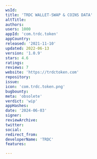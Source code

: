 ```yaml
---
wsId: 
title: 'TRDC WALLET-SWAP & COINS DATA'
altTitle: 
authors: 
users: 1000
appId: 'com.trdc.token'
appCountry: 
released: '2021-11-10'
updated: 2022-06-13
version: '1.0.9'
stars: 4.6
ratings: 
reviews: 7
website: 'https://trdctoken.com'
repository: 
issue: 
icon: 'com.trdc.token.png'
bugbounty: 
meta: 'obsolete'
verdict: 'wip'
appHashes: 
date: '2024-06-03'
signer: 
reviewArchive: 
twitter: 
social: 
redirect_from: 
developerName: 'TRDC'
features: 

---
```


